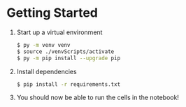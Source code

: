 # Getting Started

1. Start up a virtual environment
    ```sh
    $ py -m venv venv
    $ source ./venvScripts/activate
    $ py -m pip install --upgrade pip
    ```
2. Install dependencies
    ```sh
    $ pip install -r requirements.txt
    ```

3. You should now be able to run the cells in the notebook!